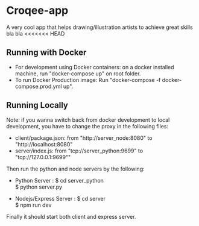 # Croqee-app
A very cool app that helps drawing/illustration artists to achieve great skills
bla bla
<<<<<<< HEAD

## Running with Docker

- For development using Docker containers: on a docker installed machine, run "docker-compose up" on root folder.</br>
- To run Docker Production image: Run "docker-compose -f docker-compose.prod.yml up".

## Running Locally

Note: if you wanna switch back from docker development to local development, you have to change the proxy in the following files:

- client/package.json: from "http://server_node:8080" to "http://localhost:8080"
- server/index.js: from "tcp://server_python:9699" to "tcp://127.0.0.1:9699""

Then run the python and node servers by the following:

- Python Server : 
    $ cd server_python<br/>
    $ python server.py<br/>
    
- Nodejs/Express Server : 
    $ cd server<br/>
    $ npm run dev<br/>
    
Finally it should start both client and express server.




 
